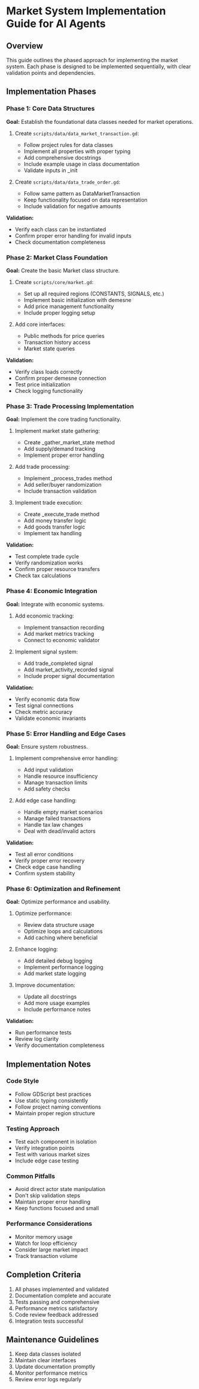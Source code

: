 # Market System Implementation Guide for AI Agents

## Overview
This guide outlines the phased approach for implementing the market system. Each phase is designed to be implemented sequentially, with clear validation points and dependencies.

## Implementation Phases

### Phase 1: Core Data Structures
**Goal:** Establish the foundational data classes needed for market operations.

1. Create `scripts/data/data_market_transaction.gd`:
   - Follow project rules for data classes
   - Implement all properties with proper typing
   - Add comprehensive docstrings
   - Include example usage in class documentation
   - Validate inputs in _init

2. Create `scripts/data/data_trade_order.gd`:
   - Follow same pattern as DataMarketTransaction
   - Keep functionality focused on data representation
   - Include validation for negative amounts

**Validation:**
- Verify each class can be instantiated
- Confirm proper error handling for invalid inputs
- Check documentation completeness

### Phase 2: Market Class Foundation
**Goal:** Create the basic Market class structure.

1. Create `scripts/core/market.gd`:
   - Set up all required regions (CONSTANTS, SIGNALS, etc.)
   - Implement basic initialization with demesne
   - Add price management functionality
   - Include proper logging setup

2. Add core interfaces:
   - Public methods for price queries
   - Transaction history access
   - Market state queries

**Validation:**
- Verify class loads correctly
- Confirm proper demesne connection
- Test price initialization
- Check logging functionality

### Phase 3: Trade Processing Implementation
**Goal:** Implement the core trading functionality.

1. Implement market state gathering:
   - Create _gather_market_state method
   - Add supply/demand tracking
   - Implement proper error handling

2. Add trade processing:
   - Implement _process_trades method
   - Add seller/buyer randomization
   - Include transaction validation

3. Implement trade execution:
   - Create _execute_trade method
   - Add money transfer logic
   - Add goods transfer logic
   - Implement tax handling

**Validation:**
- Test complete trade cycle
- Verify randomization works
- Confirm proper resource transfers
- Check tax calculations

### Phase 4: Economic Integration
**Goal:** Integrate with economic systems.

1. Add economic tracking:
   - Implement transaction recording
   - Add market metrics tracking
   - Connect to economic validator

2. Implement signal system:
   - Add trade_completed signal
   - Add market_activity_recorded signal
   - Include proper signal documentation

**Validation:**
- Verify economic data flow
- Test signal connections
- Check metric accuracy
- Validate economic invariants

### Phase 5: Error Handling and Edge Cases
**Goal:** Ensure system robustness.

1. Implement comprehensive error handling:
   - Add input validation
   - Handle resource insufficiency
   - Manage transaction limits
   - Add safety checks

2. Add edge case handling:
   - Handle empty market scenarios
   - Manage failed transactions
   - Handle tax law changes
   - Deal with dead/invalid actors

**Validation:**
- Test all error conditions
- Verify proper error recovery
- Check edge case handling
- Confirm system stability

### Phase 6: Optimization and Refinement
**Goal:** Optimize performance and usability.

1. Optimize performance:
   - Review data structure usage
   - Optimize loops and calculations
   - Add caching where beneficial

2. Enhance logging:
   - Add detailed debug logging
   - Implement performance logging
   - Add market state logging

3. Improve documentation:
   - Update all docstrings
   - Add more usage examples
   - Include performance notes

**Validation:**
- Run performance tests
- Review log clarity
- Verify documentation completeness

## Implementation Notes

### Code Style
- Follow GDScript best practices
- Use static typing consistently
- Follow project naming conventions
- Maintain proper region structure

### Testing Approach
- Test each component in isolation
- Verify integration points
- Test with various market sizes
- Include edge case testing

### Common Pitfalls
- Avoid direct actor state manipulation
- Don't skip validation steps
- Maintain proper error handling
- Keep functions focused and small

### Performance Considerations
- Monitor memory usage
- Watch for loop efficiency
- Consider large market impact
- Track transaction volume

## Completion Criteria
1. All phases implemented and validated
2. Documentation complete and accurate
3. Tests passing and comprehensive
4. Performance metrics satisfactory
5. Code review feedback addressed
6. Integration tests successful

## Maintenance Guidelines
1. Keep data classes isolated
2. Maintain clear interfaces
3. Update documentation promptly
4. Monitor performance metrics
5. Review error logs regularly 